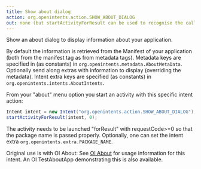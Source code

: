 ```yaml
---
title: Show about dialog
action: org.openintents.action.SHOW_ABOUT_DIALOG
out: none (but startActivityForResult can be used to recognise the calling app.)
---
```

Show an about dialog to display information about your application.

By default the information is retrieved from the Manifest of your application (both from the manifest tag as from metadata tags). Metadata keys are specified in (as constants) in `org.openintents.metadata.AboutMetaData`. 
Optionally send along extras with information to display (overriding the metadata). Intent extra keys are specified (as constants) in `org.openintents.intents.AboutIntents`.

From your "about" menu option you start an activity with this specific intent action:
```java
Intent intent = new Intent("org.openintents.action.SHOW_ABOUT_DIALOG");
startActivityForResult(intent, 0);
```
The activity needs to be launched "forResult" with requestCode>=0 so that the package name is passed properly. Optionally, one can set the intent extra
`org.openintents.extra.PACKAGE_NAME`.

Original use is with OI About: See [OI About]({{site.url}}/aboutapp) for usage information for this intent.
An OI TestAboutApp demonstrating this is also available.
